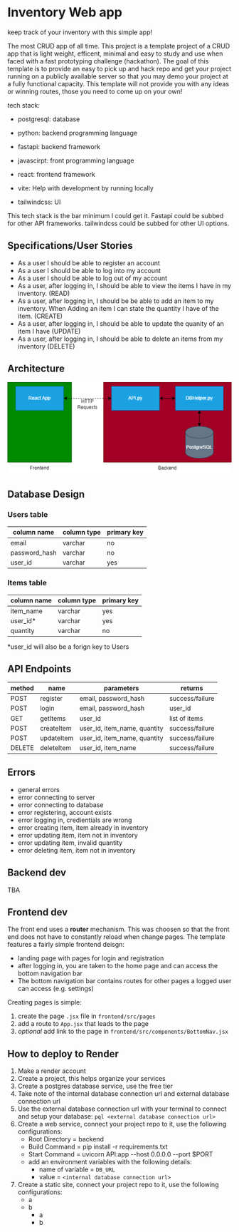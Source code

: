 # Inventory Web app

keep track of your inventory with this simple app!

The most CRUD app of all time. This project is a template project of a CRUD app that is light weight, efficent, minimal and easy to study and use when faced with a fast prototyping challenge (hackathon). The goal of this template is to provide an easy to pick up and hack repo and get your project running on a publicly available server so that you may demo your project at a fully functional capacity. This template will not provide you with any ideas or winning routes, those you need to come up on your own!

tech stack:

- postgresql: database
- python: backend programming language
- fastapi: backend framework

- javascirpt: front programming language
- react: frontend framework
- vite: Help with development by running locally
- tailwindcss: UI

This tech stack is the bar minimum I could get it. Fastapi could be subbed for other API frameworks. tailwindcss could be subbed for other UI options.

## Specifications/User Stories

- As a user I should be able to register an account
- As a user I should be able to log into my account
- As a user I should be able to log out of my account
- As a user, after logging in, I should be able to view the items I have in my inventory. (READ)
- As a user, after logging in, I should be be able to add an item to my inventory. When Adding an item I can state the quantity I have of the item. (CREATE)
- As a user, after logging in, I should be able to update the quanity of an item I have (UPDATE)
- As a user, after logging in, I should be able to delete an items from my inventory (DELETE)

## Architecture

![image](resources\architecture.png)

## Database Design

### Users table

| column name   | column type | primary key |
| ------------- | ----------- | ----------- |
| email         | varchar     | no          |
| password_hash | varchar     | no          |
| user_id       | varchar     | yes         |

### Items table

| column name | column type | primary key |
| ----------- | ----------- | ----------- |
| item_name   | varchar     | yes         |
| user_id\*   | varchar     | yes         |
| quantity    | varchar     | no          |

\*user_id will also be a forign key to Users

## API Endpoints

| method | name       | parameters                   | returns         |
| ------ | ---------- | ---------------------------- | --------------- |
| POST   | register   | email, password_hash         | success/failure |
| POST   | login      | email, password_hash         | user_id         |
| GET    | getItems   | user_id                      | list of items   |
| POST   | createItem | user_id, item_name, quantity | success/failure |
| POST   | updateItem | user_id, item_name, quantity | success/failure |
| DELETE | deleteItem | user_id, item_name           | success/failure |

## Errors

- general errors
- error connecting to server
- error connecting to database
- error registering, account exists
- error logging in, credientials are wrong
- error creating item, item already in inventory
- error updating item, item not in inventory
- error updating item, invalid quantity
- error deleting item, item not in inventory

## Backend dev

TBA

## Frontend dev

The front end uses a **router** mechanism. This was choosen so that the front end does not have to constantly reload when change pages.
The template features a fairly simple frontend deisgn:

- landing page with pages for login and registration
- after logging in, you are taken to the home page and can access the bottom navigation bar
- The bottom navigation bar contains routes for other pages a logged user can access (e.g. settings)

Creating pages is simple:

1. create the page `.jsx` file in `frontend/src/pages`
2. add a route to `App.jsx` that leads to the page
3. _optional_ add link to the page in `frontend/src/components/BottomNav.jsx`

## How to deploy to Render

1. Make a render account
2. Create a project, this helps organize your services
3. Create a postgres database service, use the free tier
4. Take note of the internal database connection url and external database connection url
5. Use the external database connection url with your terminal to connect and setup your database: `pql <external database connection url>`
6. Create a web service, connect your project repo to it, use the following configurations:
   - Root Directory = backend
   - Build Command = pip install -r requirements.txt
   - Start Command = uvicorn API:app --host 0.0.0.0 --port $PORT
   - add an environment variables with the following details:
     - name of variable = `DB_URL`
     - value = `<internal database connection url>`
7. Create a static site, connect your project repo to it, use the following configurations:
   - a
   - b
     - a
     - b
